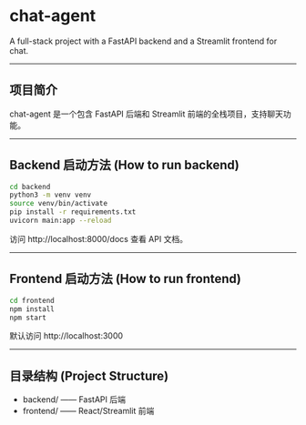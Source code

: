 # chat-agent

A full-stack project with a FastAPI backend and a Streamlit frontend for chat.

---

## 项目简介
chat-agent 是一个包含 FastAPI 后端和 Streamlit 前端的全栈项目，支持聊天功能。

---

## Backend 启动方法 (How to run backend)

```bash
cd backend
python3 -m venv venv
source venv/bin/activate
pip install -r requirements.txt
uvicorn main:app --reload
```

访问 http://localhost:8000/docs 查看 API 文档。

---

## Frontend 启动方法 (How to run frontend)

```bash
cd frontend
npm install
npm start
```

默认访问 http://localhost:3000

---

## 目录结构 (Project Structure)

- backend/  —— FastAPI 后端
- frontend/ —— React/Streamlit 前端 
